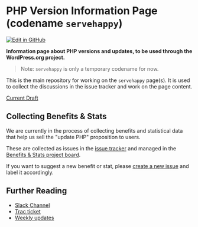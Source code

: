 # PHP Version Information Page (codename `servehappy`)

[![Edit in GitHub](https://img.shields.io/badge/Edit_in_GitHub--green.svg?style=social)](https://github.com/WordPress/servehappy/edit/master/README.md)

**Information page about PHP versions and updates, to be used through the WordPress.org project.**

> Note: `servehappy` is only a temporary codename for now.

This is the main repository for working on the `servehappy` page(s). It is used to collect the discussions in the issue tracker and work on the page content.

[Current Draft](https://github.com/WordPress/servehappy/blob/master/DRAFT.md)

## Collecting Benefits & Stats

We are currently in the process of collecting benefits and statistical data that help us sell the "update PHP" proposition to users.

These are collected as issues in the [issue tracker](https://github.com/WordPress/servehappy/issues) and managed in the [ Benefits & Stats project board](https://github.com/WordPress/servehappy/projects/1).

If you want to suggest a new benefit or stat, please [create a new issue](https://github.com/WordPress/servehappy/issues/new) and label it accordingly.

## Further Reading

* [Slack Channel](https://wordpress.slack.com/messages/core-php/)
* [Trac ticket](https://meta.trac.wordpress.org/ticket/2996)
* [Weekly updates](https://make.wordpress.org/core/tag/core-php/)
